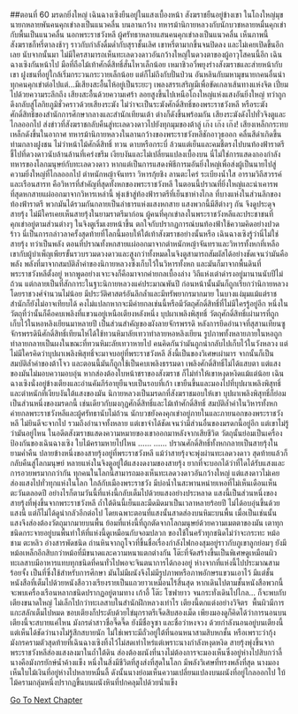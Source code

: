 ##ตอนที่ 60 มรดกยิ่งใหญ่
เฉินฉางเซิงยืนอยู่ในแสงเบื้องหน้า
สังฆราชยืนอยู่ข้างเขา
ในโถงใหญ่มุขนายกหลายพันคนคุกเข่าลงเป็นแนวคลื่น
บนลานกว้าง ทหารม้านิกายหลวงกับนักบวชหลายหมื่นคุกเข่ากับพื้นเป็นแนวคลื่น
นอกพระราชวังหลี ผู้ศรัทธาหลายแสนคนคุกเข่าลงเป็นแนวคลื่น
เห็นภาพนี้สังฆราชก็หรี่ตาลงช้าๆ ราวกับกำลังดื่มด่ำกับสุราชั้นเลิศ
เขาหรี่ตามากขึ้นจนปิดลง และไม่เคยเปิดขึ้นอีกเลย
นับจากนั้นมา ไม่มีใครสามารถเห็นทะเลดวงดาวอันกว้างใหญ่ในดวงตาของผู้อาวุโสคนนี้อีก
เฉินฉางเซิงกันหน้าไป มือที่ถือไม้เท้าศักดิ์สิทธิ์สั่นไหวเล็กน้อย
เหมาชิวอวี่พยุงร่างสังฆราชและส่ายหน้ากับเขา
ฝูงชนที่อยู่ใกล้เริ่มกระวนกระวายเล็กน้อย แต่ก็ไม่ถึงกับปั่นป่วน อันหลินกับมหามุขนายกคนอื่นนำทุกคนคุกเข่าต่อไปแต่...มีเสียงสะอื้นไห้อยู่เป็นระยะๆ
เพลงสรรเสริญมีเพื่อขัดเกลาเส้นทางแห่งจิต เปี่ยมไปด้วยความระลึกถึง เสียงสะอื้นด้วยความเศร้า ลอยสูงขึ้นไปเหนือโถงใหญ่แห่งแสงอันยิ่งใหญ่ ทว่าถูกดึงกลับสู่โลกิยภูมิชั่วคราวด้วยเสียงระฆัง
ไม่ว่าจะเป็นระฆังศักดิ์สิทธิ์ของพระราชวังหลี หรือระฆังศักดิ์สิทธิ์ของสำนักการศึกษากลางและสำนักเทียนเต้า ต่างก็ดังขึ้นพร้อมกัน
เสียงระฆังดังไปทั่วจิงตูและไกลออกไป ส่งข่าวที่สังฆราชกลับคืนสู่ทะเลดวงดาวไปยังทุกมุมของต้าลู่
เก๊ง เก๊ง เก๊ง! เสียงเหล็กกระทบเหล็กดังขึ้นในอากาศ
ทหารม้านิกายหลวงในลานกว้างของพระราชวังหลีชักอาวุธออก คลื่นสีดำเกิดขึ้นท่ามกลางฝูงชน
ไม่ว่าหน้าไม้ศักดิ์สิทธิ์ ทวน ดาบหรือกระบี่ ล้วนแต่เย็นและคมชี้ตรงไปบนท้องฟ้าราตรี ชี้ไปที่ดวงดาวนับล้านล้านที่เคร่งขรึม เงียบงันและไม่เปลี่ยนแปลงเบื้องบน นี่ไม่ใช่การแสดงกองกำลังทหารของโลกมนุษย์กับทะเลดวงดาว หากแต่เป็นการแสดงพิธีการมอันยิ่งใหญ่เพื่อส่งผู้เป็นนายไปสู่ความยิ่งใหญ่ที่ไกลออกไป
ตำหนักหญ้าจันทรา วิหารกุ้ยชิง ลานตะไคร่ ระเบียงน้ำใส อารามวิถีสวรรค์ และเรือนสารท คือวิหารที่สำคัญที่สุดทั้งหกของพระราชวังหลี ในตอนนี้ปราณที่ยิ่งใหญ่และน่าเคารพที่สุดหกสายแผ่ออกมาจากวิหารเหล่านี้ พุ่งเข้าสู่ท้องฟ้าราตรีที่เย็นชาห่างไกล ที่บางแห่งในส่วนลึกของท้องฟ้าราตรี พวกมันได้รวมกันกลายเป็นลำธารแห่งแสงหกสาย
แสงพวกนี้มีสีต่างๆ กัน จึงดูประดุจสายรุ้ง
ไม่มีใครเคยเห็นสายรุ้งในยามราตรีมาก่อน ผู้คนที่คุกเข่าลงในพระราชวังหลีและประชาชนที่คุกเข่าอยู่ตามส่วนต่างๆ ในจิงตูเริ่มเงยหน้าขึ้น ตกใจกับปรากฏการณ์บนท้องฟ้าใช้ความคิดอย่างปวดร้าว นี่เป็นการกล่าวลาครั้งสุดท้ายที่โลกนี้มอบให้ใต้เท้าสังฆราชอย่างนั้นหรือ
เฉินฉางเซิงรู้ว่านี่ไม่ใช่สายรุ้ง ทว่าเป็นพลัง
ตอนที่ปราณทั้งหกสายแผ่ออกมาจากตำหนักหญ้าจันทราและวิหารทั้งหกที่เหลือ เขากับผู้บำเพ็ญเพียรขั้นรวบรวมดวงดาวและสูงกว่าทั้งหมดในจิงตูสามารถสัมผัสได้อย่างชัดเจนว่ามันคือพลัง พลังที่มาจากสมบัติล้ำค่าของนิกายหลวงซึ่งเก็บไว้ในวิหารทั้งหก และมันก็มาจากพื้นดินที่พระราชวังหลีตั้งอยู่ หากพูดอย่างเจาะจงก็คือมาจากค่ายกลเบื้องล่าง
วิถีแห่งเต๋าดำรงอยู่มานานนับปีไม่ถ้วน แต่กลายเป็นที่สักการะในฐาะนิกายหลวงแค่ประมาณพันปี ก่อนหน้านั้นมันก็ถูกเรียกว่านิกายหลวงโดยราชวงศ์จำนวนไม่น้อย มีประวัติศาสตร์อันลึกล้ำและมีทรัพยากรมากมาย ในบางแง่มุมแม้แต่ราชสำนักก็ยังไม่อาจเทียบได้ คงไม่แปลกหากจะมีค่ายกลเช่นนี้หรือมีวัตถุศักดิ์สิทธิ์ที่ไม่มีใครรู้อยู่อีก
หนึ่งในวัตถุที่ว่านั้นก็คือคบเพลิงที่แขวนอยู่เหนือเตียงหลังหนึ่ง บุปผาเพลิงพิสุทธิ์
วัตถุศักดิ์สิทธิ์เผ่ามารที่ถูกเก็บไว้ในหอหลิงเยียนมาหลายปี เป็นส่วนสำคัญของผังลายจักรพรรดิ หลังการยึดอำนาจที่สุสานเทียนซู จักรพรรดินีศักดิ์สิทธิ์เทียนไห่ได้ใช้ทวนหิมาลัยเทวาทำลายหอหลิงเยียน รูปภาพทั้งหลายภายในหอถูกทำลายกลายเป็นผงในขณะที่ทวนหิมะลัยเทวาหายไป คนคิดกันว่ามันถูกนำกลับไปเก็บไว้ในวังหลวง
แต่ไม่มีใครคิดว่าบุปผาเพลิงพิสุทธิ์จะมาจบอยู่ที่พระราชวังหลี
สิ่งนี้เป็นของวิเศษเผ่ามาร จากนั้นก็เป็นสมบัติล้ำค่าของต้าโจว และตอนนี้มันก็ถูกใช้เป็นคบเพลิงธรรมดา
เพลิงศักดิ์สิทธิ์ไม่ได้แสบตา แต่แสงของมันไม่มอบความอบอุ่น หากส่องต้องใบหน้าชราของสังฆราช ก็ไม่ทำให้เขาหงุดหงิดแม้แต่น้อย
เฉินฉางเซิงนั่งอยู่ข้างเตียงและอ่านคัมภีร์อายุยืนจบเป็นรอบที่เก้า เขายืนขึ้นและมองไปที่บุปผาเพลิงพิสุทธิ์และตำหนักที่เงียบงันใต้แสงของมัน
นิกายหลวงเป็นมรดกที่สังฆราชมอบให้เขา บุปผาเพลิงพิสุทธิ์ก็ย่อมเป็นส่วนหนึ่งของมรดกนี้ เช่นเดียวกับมงกุฏศักดิ์สิทธิ์และไม้เท้าศักดิ์สิทธิ์ สมบัติล้ำค่าในวิหารทั้งหก ค่ายกลพระราชวังหลีและผู้ศรัทธานับไม่ถ้วน นักบวชยังคงคุกเข่าอยู่ภายในและภายนอกของพระราชวังหลี ไม่ยินดีจะจากไป รวมถึงอำนาจทั้งหลาย
แต่เขาจำได้ชัดเจนว่ามีส่วนอื่นของมรดกนี้อยู่อีก แต่เขาไม่รู้ว่ามันอยู่ไหน
ในอดีตสังฆราชแสดงความหมายของเขาออกมาหลังจากเสียชีวิต วัตถุนั้นย่อมเป็นเครื่องป้องกันของเฉินฉางเซิง
ใบไม้ครามหายไปไหน
……
……
ปราณศักดิ์สิทธิ์ทั้งหกกลายเป็นสายรุ้งในยามค่ำคืน ปลายข้างหนึ่งของสายรุ้งอยู่ที่พระราชวังหลี แม้ว่าสายรุ้งจะพุ่งผ่านทะเลดวงดาว สุดท้ายแล้วก็กลับคืนสู่โลกมนุษย์
หลายแห่งในจิงตูอยู่ใต้แสงงดงามของสายรุ้ง ยากที่จะบอกได้ว่าที่ใดได้รับแสงและการอวยพรมากกว่ากัน
ทุกคนในโลกนี้สามารถมองเห็นทะเลดวงดาวอันกว้างใหญ่ แต่แสงดาวไม่เคยส่องแสงไปทั่วทุกแห่งในโลก ใกล้กับเมืองพระราชวัง มีบ่อน้ำในสะพานหน่ายเหอที่ไม่เห็นเดือนเห็นตะวันตลอดปี อย่างไรก็ตามวันนี้ที่แห่งนี้กลับเต็มไปด้วยแสงอย่างประหลาด แสงนี้เป็นส่วนหนึ่งของสายรุ้งที่พุ่งขึ้นจากพระราชวังหลี
ถ้ำใต้ดินนี้เย็นและมืดมิดมาเป็นเวลาหลายร้อยปี ไม่ได้อบอุ่นขึ้นด้วยแสงนี้ แต่ก็ไม่ได้ดูน่ากลัวอีกต่อไป โดยเฉพาะตอนที่แสงนั้นสาดส่องบนหิมะบนพื้น เมื่อเป็นเช่นนั้น แสงจึงส่องต้องวัตถุมากมายบนพื้น ย้อมที่แห่งนี้ที่ถูกตัดจากโลกมนุษย์ด้วยความเมตตาของมัน
เตาทุกชนิดกระจายอยู่บนพื้นทำให้ที่แห่งนี้ดูเหมือนกับจอมปลวก ของใช้ในครัวทุกชนิดไม่ว่าจะกระทะ หม้อ ชาม ตะหลิว อ่างสารพัดชนิด ถ่านหินจากถูโจวที่ขึ้นชื่อเรื่องกำลังไฟกองสุมอยู่ราวกับภูเขาลูกย่อมๆ ยังมีหม้อเหล็กอีกสิบกว่าหม้อที่มีขนาดและความหนาแตกต่างกัน โต๊ะที่จัดสร้างขึ้นเป็นพิเศษดูเหมือนผิวทะเลสาบมีอาหารแทบทุกชนิดที่คนทั่วไปพอจะจินตนาการได้กองอยู่
ห่างจากที่แห่งนี้ไปประมาณสามร้อยจั้ง เป็นที่ซึ่งใช้สำหรับการศึกษา มันไม่มีผนังจึงไม่มีรูปภาพหรือภาพอักษรแขวนเอาไว้ มีแต่ชั้นหนังสือที่เต็มไปด้วยหนังสือวางเรียงรายเป็นแถวยาวเหมือนไร้สิ้นสุด หากเดินไปตามชั้นหนังสือพวกนี้ จะพบเครื่องเรือนหลากชนิดปรากฏอยู่ตามทาง เก้าอี้ โต๊ะ โซฟายาว จนกระทั่งเดินไปไกล...
ก็จะพบกับเตียงขนาดใหญ่ ไม่เล็กไปกว่าทะเลสาบในสำนักฝึกหลวงเท่าไร เตียงนี้ตกแต่งอย่างวิจิตร  พื้นผิวมีการแกะสลักเต็มไปหมด ขอบเตียงก็ประดับด้วยไข่มุกราตรีเจ็ดสิบสองเม็ด เพียงมองดูก็คิดได้ว่าการนอนบนเตียงนี้จะสบายแค่ไหน
มังกรดำสาวชื่อจี๊ดจี๊ด ยังมีชื่อจูซา และชื่อว่าหงจวง ด้วยกำลังนอนอยู่บนเตียงนี้ แต่เห็นได้ชัดว่านางไม่รู้สึกสบายนัก ไม่ใช่เพราะมีถั่วอยู่ใต้ที่นอนหนาสามสิบหกชั้น หรือเพราะว่ากุ้งมังกรครามตัวสุดท้ายที่เฉินฉางเซิงทิ้งไว้ไม่สดเท่าไหร่แต่เพราะนางกำลังหงุดหงิด
สายรุ้งพุ่งขึ้นจากพระราชวังหลีส่องแสงลงมาในถ้ำใต้ดิน ส่องต้องผนังที่นางไม่ต้องการจะมองเห็นซึ่งอยู่ห่างไปสิบกว่าลี้
นางคือมังกรยักษ์น้ำค้างแข็ง หนึ่งในสิ่งมีชีวิตที่สูงส่งที่สุดในโลก มีพลังวิเศษที่ทรงพลังที่สุด นางมองเห็นใบไม้เงินที่อยู่ห่างไปหลายหมื่นลี้ ดังนั้นนางย่อมเห็นความเปลี่ยนแปลงบนผนังที่อยู่ไกลออกไป ใบ้ไม้ครามกลุ่มหนึ่งปรากฏขึ้นบนผนังหินที่ปกคลุมไปด้วยน้ำแข็ง


[Go To Next Chapter]( ./733.md)
